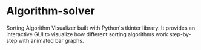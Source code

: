 # Algorithm-solver
Sorting Algorithm Visualizer built with Python's tkinter library. It provides an interactive GUI to visualize how different sorting algorithms work step-by-step with animated bar graphs.
